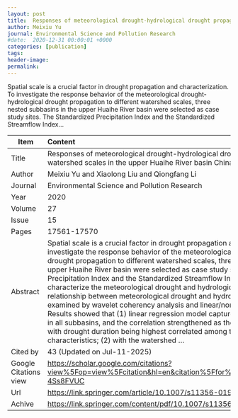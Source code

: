 ```yaml
---
layout: post
title:  Responses of meteorological drought-hydrological drought propagation to watershed scales in the upper Huaihe River basin China
author: Meixiu Yu
journal: Environmental Science and Pollution Research
#date:  2020-12-31 00:00:01 +0000
categories: [publication]
tags: 
header-image: 
permalink: 
---
```

Spatial scale is a crucial factor in drought propagation and characterization. To investigate the response behavior of the meteorological drought-hydrological drought propagation to different watershed scales, three nested subbasins in the upper Huaihe River basin were selected as case study sites. The Standardized Precipitation Index and the Standardized Streamflow Index...
<!--the above is the excerpt-->
<!--more-->
<!--the following is the text-->


| Item           | Content    	|
| ---------------|:-------------|
| Title          | Responses of meteorological drought-hydrological drought propagation to watershed scales in the upper Huaihe River basin China     	|
| Author         | Meixiu Yu and Xiaolong Liu and Qiongfang Li    	|
| Journal        | Environmental Science and Pollution Research   	|
| Year           | 2020  		|
| Volume         | 27	   	|
| Issue          | 15	   	|
| Pages          | 17561-17570	   	|
| Abstract       | Spatial scale is a crucial factor in drought propagation and characterization. To investigate the response behavior of the meteorological drought-hydrological drought propagation to different watershed scales, three nested subbasins in the upper Huaihe River basin were selected as case study sites. The Standardized Precipitation Index and the Standardized Streamflow Index were adopted to characterize the meteorological drought and hydrological drought respectively. The relationship between meteorological drought and hydrological drought was then examined by wavelet coherency analysis and linear/nonlinear regression models. Results showed that (1) linear regression model captured drought propagation best in all subbasins, and the correlation strengthened as the watershed area increased with drought duration being highest correlated among the five drought characteristics; (2) with the watershed …	|
| Cited by		 | 43 (Updated on Jul-11-2025)   	|
| Google Citations view | <https://scholar.google.com/citations?view%5Fop=view%5Fcitation&hl=en&citation%5Ffor%5Fview=ly9d4IgAAAAJ:Tyk-4Ss8FVUC>		|
| Url  			 | <https://link.springer.com/article/10.1007/s11356-019-06413-2>		|
| Achive 	     | <https://link.springer.com/content/pdf/10.1007/s11356-019-06413-2.pdf>	|

